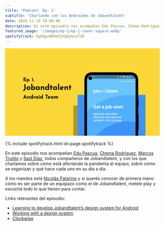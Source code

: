 ```yaml
---
title: 'Podcast. Ep. 1'
subtitle: 'Charlando con los Androides de Jobandtalent'
date: 2020-11-18 18:00:00
description: En este episodio nos acompañan Edu Pascua, Chema Rodríguez, Marcos Trujillo y Saúl Díaz, todos compañeros de Jobandtalent.
featured_image: '/images/ep-1/ep-1-cover-square.webp'
spotifytrack: 5gkQgvH69VU2YgOzmcoTIR
---
```


![](/images/ep-1/cover-ep-1.webp)

{% include spotifytrack.html id=page.spotifytrack %}

En este episodio nos acompañan [Edu Pascua](https://twitter.com/edpascua), [Chema Rodríguez](https://twitter.com/durbon), 
[Marcos Trujillo](https://twitter.com/Aracem) y [Saúl Díaz](https://twitter.com/sefford), todos compañeros de Jobandtalent, y con los que charlamos sobre cómo está afectando la pandemia al equipo, sobre cómo se organizan y qué hace cada uno en su día a día.

A los mandos está [Nicolás Patarino](https://twitter.com/npatarino) y si querés conocer de primera mano cómo es ser parte de un equipazo como el de Jobandtalent, metele play y escuchá todo lo que tienen para contar.

Links relevantes del episodio:

* [Learning to develop Jobandtalent’s design system for Android](https://jobandtalent.engineering/learning-to-develop-jobandtalents-design-system-for-android-54160a571d7b)
* [Working with a design system](https://jobandtalent.engineering/https-medium-com-aracem-working-with-a-design-system-f426be09c470)
* [Clockwise](https://www.getclockwise.com/)

